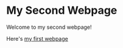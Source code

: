 <!DOCTYPE html>
<html>
  <head>
    <title>Hello World!</title>
  </head>
  <body>
    <h1>My Second Webpage</h1>
    <p>Welcome to my second webpage!</p>
    <p>Here's <a href="home.html">my first webpage</a></p>
  </body>
</html>

